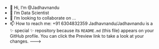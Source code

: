 - 👋 Hi, I’m @Jadhavnandu
- 👀 I’m Data Scientist
- 💞️ I’m looking to collaborate on ...
- 📫 How to reach me: +91 6304832359
Jadhavnandu/Jadhavnandu is a ✨ special ✨ repository because its `README.md` (this file) appears on your GitHub profile.
You can click the Preview link to take a look at your changes.
--->
